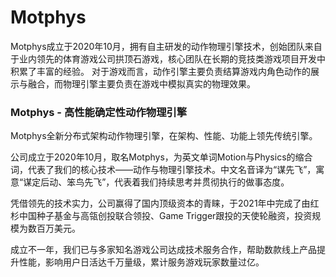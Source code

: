 # 

# Motphys

Motphys成立于2020年10月，拥有自主研发的动作物理引擎技术，创始团队来自于业内领先的体育游戏公司拱顶石游戏，核心团队在长期的竞技类游戏项目开发中积累了丰富的经验。 对于游戏而言，动作引擎主要负责结算游戏内角色动作的展示与融合，而物理引擎主要负责在游戏中模拟真实的物理效果。

### Motphys - 高性能确定性动作物理引擎

Motphys全新分布式架构动作物理引擎，在架构、性能、功能上领先传统引擎。

公司成立于2020年10月，取名Motphys，为英文单词Motion与Physics的缩合词，代表了我们的核心技术——动作与物理引擎技术。中文名音译为“谋先飞”，寓意“谋定后动、笨鸟先飞”，代表着我们持续思考并贯彻执行的做事态度。

凭借领先的技术实力，公司赢得了国内顶级资本的青睐，于2021年中完成了由红杉中国种子基金与高瓴创投联合领投、Game Trigger跟投的天使轮融资，投资规模为数百万美元。

成立不一年，我们已与多家知名游戏公司达成技术服务合作，帮助数款线上产品提升性能，影响用户日活达千万量级，累计服务游戏玩家数量过亿。

